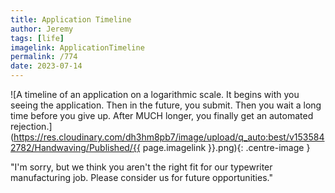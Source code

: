 ```yaml
---
title: Application Timeline
author: Jeremy
tags: [life]
imagelink: ApplicationTimeline
permalink: /774
date: 2023-07-14
---
```


![A timeline of an application on a logarithmic scale. It begins with you seeing the application. Then in the future, you submit. Then you wait a long time before you give up. After MUCH longer, you finally get an automated rejection.](https://res.cloudinary.com/dh3hm8pb7/image/upload/q_auto:best/v1535842782/Handwaving/Published/{{ page.imagelink }}.png){: .centre-image }

"I'm sorry, but we think you aren't the right fit for our typewriter manufacturing job. Please consider us for future opportunities."
